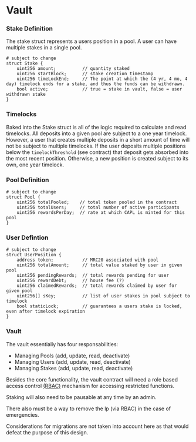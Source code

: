 # Vault

### Stake Definition
The stake struct represents a users position in a pool. A user can have multiple stakes in a single pool.
```
# subject to change
struct Stake {
    uint256 amount;          // quantity staked
    uint256 startBlock;      // stake creation timestamp
    uint256 timeLockEnd;     // The point at which the (4 yr, 4 mo, 4 day) timelock ends for a stake, and thus the funds can be withdrawn.
    bool active;             // true = stake in vault, false = user withdrawn stake
}
```

### Timelocks
Baked into the Stake struct is all of the logic required to calculate and read timelocks. All deposits into a given pool are subject to a one year timelock. However, a user that creates multiple deposits in a short amount of time will not be subject to multiple timelocks. If the user deposits multiple positions below the ``timelockThreshold`` (see contract) that deposit gets absorbed into the most recent position. Otherwise, a new position is created subject to its own, one year timelock.

### Pool Definition
```
# subject to change
struct Pool {
    uint256 totalPooled;    // total token pooled in the contract
    uint256 totalUsers;     // total number of active participants
    uint256 rewardsPerDay;  // rate at which CAPL is minted for this pool
}
```

### User Defintion
```
# subject to change
struct UserPosition {
    address token;           // MRC20 associated with pool
    uint256 totalAmount;     // total value staked by user in given pool
    uint256 pendingRewards;  // total rewards pending for user 
    uint256 rewardDebt;      // house fee (?)
    uint256 claimedRewards;  // total rewards claimed by user for given pool
    uint256[] sKey;          // list of user stakes in pool subject to timelock
    bool staticLock;         // guarantees a users stake is locked, even after timelock expiration
}
```

### Vault
The vault essentially has four responsabilities:
- Managing Pools (add, update, read, deactivate)
- Managing Users (add, update, read, deactivate)
- Managing Stakes (add, update, read, deactivate)

Besides the core functionality, the vault contract will need a role based access control [(RBAC)](https://docs.openzeppelin.com/contracts/2.x/api/access#Roles) mechanism for accessing restricted functions.

Staking will also need to be pausable at any time by an admin.

There also must be a way to remove the lp (via RBAC) in the case of emergencies.

Considerations for migrations are not taken into account here as that would defeat the purpose of this design.

